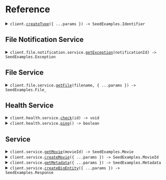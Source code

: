 # Reference

<details><summary><code>client.<a href="/src/Client.ts">createType</a>({ ...params }) -> SeedExamples.Identifier</code></summary>
<dl>
<dd>

#### 🔌 Usage

<dl>
<dd>

<dl>
<dd>

```typescript
await client.createType("primitive");
```

</dd>
</dl>
</dd>
</dl>

#### ⚙️ Parameters

<dl>
<dd>

<dl>
<dd>

**request:** `SeedExamples.Type`

</dd>
</dl>

<dl>
<dd>

**requestOptions:** `SeedExamplesClient.RequestOptions`

</dd>
</dl>
</dd>
</dl>

</dd>
</dl>
</details>

##

## File Notification Service

<details><summary><code>client.file.notification.service.<a href="/src/api/resources/file/resources/notification/resources/service/client/Client.ts">getException</a>(notificationId) -> SeedExamples.Exception</code></summary>
<dl>
<dd>

#### 🔌 Usage

<dl>
<dd>

<dl>
<dd>

```typescript
await client.file.notification.service.getException("notification-hsy129x");
```

</dd>
</dl>
</dd>
</dl>

#### ⚙️ Parameters

<dl>
<dd>

<dl>
<dd>

**notificationId:** `string`

</dd>
</dl>

<dl>
<dd>

**requestOptions:** `Service.RequestOptions`

</dd>
</dl>
</dd>
</dl>

</dd>
</dl>
</details>

## File Service

<details><summary><code>client.file.service.<a href="/src/api/resources/file/resources/service/client/Client.ts">getFile</a>(filename, { ...params }) -> SeedExamples.File_</code></summary>
<dl>
<dd>

#### 📝 Description

<dl>
<dd>

<dl>
<dd>

This endpoint returns a file by its name.

</dd>
</dl>
</dd>
</dl>

#### 🔌 Usage

<dl>
<dd>

<dl>
<dd>

```typescript
await client.file.service.getFile("file.txt", {
    xFileApiVersion: "0.0.2",
});
```

</dd>
</dl>
</dd>
</dl>

#### ⚙️ Parameters

<dl>
<dd>

<dl>
<dd>

**filename:** `string` — This is a filename

</dd>
</dl>

<dl>
<dd>

**request:** `SeedExamples.file.GetFileRequest`

</dd>
</dl>

<dl>
<dd>

**requestOptions:** `Service.RequestOptions`

</dd>
</dl>
</dd>
</dl>

</dd>
</dl>
</details>

## Health Service

<details><summary><code>client.health.service.<a href="/src/api/resources/health/resources/service/client/Client.ts">check</a>(id) -> void</code></summary>
<dl>
<dd>

#### 📝 Description

<dl>
<dd>

<dl>
<dd>

This endpoint checks the health of a resource.

</dd>
</dl>
</dd>
</dl>

#### 🔌 Usage

<dl>
<dd>

<dl>
<dd>

```typescript
await client.health.service.check("id-2sdx82h");
```

</dd>
</dl>
</dd>
</dl>

#### ⚙️ Parameters

<dl>
<dd>

<dl>
<dd>

**id:** `string` — The id to check

</dd>
</dl>

<dl>
<dd>

**requestOptions:** `Service.RequestOptions`

</dd>
</dl>
</dd>
</dl>

</dd>
</dl>
</details>

<details><summary><code>client.health.service.<a href="/src/api/resources/health/resources/service/client/Client.ts">ping</a>() -> boolean</code></summary>
<dl>
<dd>

#### 📝 Description

<dl>
<dd>

<dl>
<dd>

This endpoint checks the health of the service.

</dd>
</dl>
</dd>
</dl>

#### 🔌 Usage

<dl>
<dd>

<dl>
<dd>

```typescript
await client.health.service.ping();
```

</dd>
</dl>
</dd>
</dl>

#### ⚙️ Parameters

<dl>
<dd>

<dl>
<dd>

**requestOptions:** `Service.RequestOptions`

</dd>
</dl>
</dd>
</dl>

</dd>
</dl>
</details>

## Service

<details><summary><code>client.service.<a href="/src/api/resources/service/client/Client.ts">getMovie</a>(movieId) -> SeedExamples.Movie</code></summary>
<dl>
<dd>

#### 🔌 Usage

<dl>
<dd>

<dl>
<dd>

```typescript
await client.service.getMovie("movie-c06a4ad7");
```

</dd>
</dl>
</dd>
</dl>

#### ⚙️ Parameters

<dl>
<dd>

<dl>
<dd>

**movieId:** `SeedExamples.MovieId`

</dd>
</dl>

<dl>
<dd>

**requestOptions:** `Service.RequestOptions`

</dd>
</dl>
</dd>
</dl>

</dd>
</dl>
</details>

<details><summary><code>client.service.<a href="/src/api/resources/service/client/Client.ts">createMovie</a>({ ...params }) -> SeedExamples.MovieId</code></summary>
<dl>
<dd>

#### 🔌 Usage

<dl>
<dd>

<dl>
<dd>

```typescript
await client.service.createMovie({
    id: "movie-c06a4ad7",
    prequel: "movie-cv9b914f",
    title: "The Boy and the Heron",
    from: "Hayao Miyazaki",
    rating: 8,
    type: "movie",
    tag: "tag-wf9as23d",
    metadata: {
        actors: ["Christian Bale", "Florence Pugh", "Willem Dafoe"],
        releaseDate: "2023-12-08",
        ratings: {
            rottenTomatoes: 97,
            imdb: 7.6,
        },
    },
    revenue: 1000000,
});
```

</dd>
</dl>
</dd>
</dl>

#### ⚙️ Parameters

<dl>
<dd>

<dl>
<dd>

**request:** `SeedExamples.Movie`

</dd>
</dl>

<dl>
<dd>

**requestOptions:** `Service.RequestOptions`

</dd>
</dl>
</dd>
</dl>

</dd>
</dl>
</details>

<details><summary><code>client.service.<a href="/src/api/resources/service/client/Client.ts">getMetadata</a>({ ...params }) -> SeedExamples.Metadata</code></summary>
<dl>
<dd>

#### 🔌 Usage

<dl>
<dd>

<dl>
<dd>

```typescript
await client.service.getMetadata({
    xApiVersion: "0.0.1",
    shallow: false,
    tag: "development",
});
```

</dd>
</dl>
</dd>
</dl>

#### ⚙️ Parameters

<dl>
<dd>

<dl>
<dd>

**request:** `SeedExamples.GetMetadataRequest`

</dd>
</dl>

<dl>
<dd>

**requestOptions:** `Service.RequestOptions`

</dd>
</dl>
</dd>
</dl>

</dd>
</dl>
</details>

<details><summary><code>client.service.<a href="/src/api/resources/service/client/Client.ts">createBigEntity</a>({ ...params }) -> SeedExamples.Response</code></summary>
<dl>
<dd>

#### 🔌 Usage

<dl>
<dd>

<dl>
<dd>

```typescript
await client.service.createBigEntity({
    castMember: undefined,
    extendedMovie: undefined,
    entity: undefined,
    metadata: undefined,
    commonMetadata: undefined,
    eventInfo: undefined,
    data: undefined,
    migration: undefined,
    exception: undefined,
    test: undefined,
    node: undefined,
    directory: undefined,
    moment: undefined,
});
```

</dd>
</dl>
</dd>
</dl>

#### ⚙️ Parameters

<dl>
<dd>

<dl>
<dd>

**request:** `SeedExamples.BigEntity`

</dd>
</dl>

<dl>
<dd>

**requestOptions:** `Service.RequestOptions`

</dd>
</dl>
</dd>
</dl>

</dd>
</dl>
</details>
